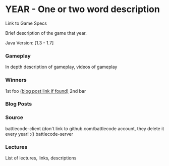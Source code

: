 # YEAR - One or two word description

Link to Game Specs

Brief description of the game that year.

Java Version: [1.3 - 1.7]

### Gameplay
In depth description of gameplay, videos of gameplay

### Winners
1st foo [(blog post link if found)](www.notarealsite.com)
2nd bar


### Blog Posts



### Source
battlecode-client (don't link to github.com/battlecode account, they delete it every year! :()
battlecode-server


### Lectures
List of lectures, links, descriptions
